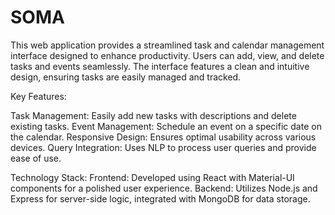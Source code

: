 # SOMA

This web application provides a streamlined task and calendar management interface designed to enhance productivity. Users can add, view, and delete tasks and events seamlessly. The interface features a clean and intuitive design, ensuring tasks are easily managed and tracked.

Key Features:

Task Management: Easily add new tasks with descriptions and delete existing tasks.
Event Management: Schedule an event on a specific date on the calendar.
Responsive Design: Ensures optimal usability across various devices.
Query Integration: Uses NLP to process user queries and provide ease of use.

Technology Stack:
Frontend: Developed using React with Material-UI components for a polished user experience.
Backend: Utilizes Node.js and Express for server-side logic, integrated with MongoDB for data storage.
